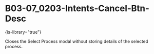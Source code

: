 # B03-07_0203-Intents-Cancel-Btn-Desc

{is-library="true"}

<snippet id="B03-07_0203-Intents-Cancel-Btn-Desc_snippet">



Closes the Select Process modal without storing details of the selected process.


</snippet>